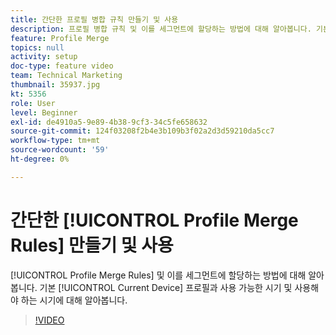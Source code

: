 ```yaml
---
title: 간단한 프로필 병합 규칙 만들기 및 사용
description: 프로필 병합 규칙 및 이를 세그먼트에 할당하는 방법에 대해 알아봅니다. 기본 "현재 장치" 프로필과 사용 가능한/사용해야 하는 시기에 대해 알아봅니다.
feature: Profile Merge
topics: null
activity: setup
doc-type: feature video
team: Technical Marketing
thumbnail: 35937.jpg
kt: 5356
role: User
level: Beginner
exl-id: de4910a5-9e89-4b38-9cf3-34c5fe658632
source-git-commit: 124f03208f2b4e3b109b3f02a2d3d59210da5cc7
workflow-type: tm+mt
source-wordcount: '59'
ht-degree: 0%

---
```


# 간단한 [!UICONTROL Profile Merge Rules] 만들기 및 사용

[!UICONTROL Profile Merge Rules] 및 이를 세그먼트에 할당하는 방법에 대해 알아봅니다. 기본 [!UICONTROL Current Device] 프로필과 사용 가능한 시기 및 사용해야 하는 시기에 대해 알아봅니다.

>[!VIDEO](https://video.tv.adobe.com/v/40020/?quality=12&learn=on&captions=kor)
